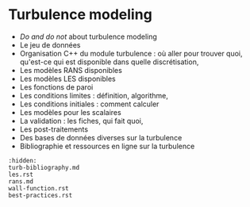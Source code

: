 # Turbulence modeling

- *Do and do not* about turbulence modeling
- Le jeu de données
- Organisation C++ du module turbulence : où aller pour trouver quoi, qu'est-ce qui est disponible
  dans quelle discrétisation,
- Les modèles RANS disponibles
- Les modèles LES disponibles
- Les fonctions de paroi
- Les conditions limites : définition, algorithme,
- Les conditions initiales : comment calculer
- Les modèles pour les scalaires
- La validation : les fiches, qui fait quoi,
- Les post-traitements
- Des bases de données diverses sur la turbulence
- Bibliographie et ressources en ligne sur la turbulence

```{toctree}
:hidden:
turb-bibliography.md
les.rst
rans.md
wall-function.rst
best-practices.rst
```
